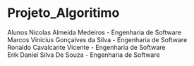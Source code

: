 # Projeto_Algoritimo

Alunos
    Nicolas Almeida Medeiros - Engenharia de Software <br/>
    Marcos Vinicius Gonçalves da Silva - Engenharia de Software <br/>
    Ronaldo Cavalcante Vicente - Engenharia de Software <br/>
    Erik Daniel Silva De Souza - Engenharia de Software
